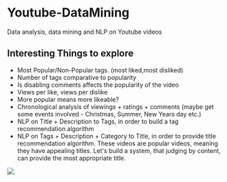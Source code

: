 # Youtube-DataMining
Data analysis, data mining and NLP on Youtube videos

## Interesting Things to explore
- Most Popular/Non-Popular tags. (most liked,most disliked)
- Number of tags comparative to popularity
- Is disabling comments affects the popularity of the video
- Views per like, views per dislike
- More popular means more likeable?
- Chronological analysis of viewings + ratings + comments (maybe get some events involved - Christmas, Summer, New Years day etc.)
- NLP on Title + Description to Tags, in order to build a tag recommendation algorithm
- NLP on Tags + Description + Category to Title, in order to provide title recommendation algorithm. These videos are popular videos, meaning they have appealing titles. Let's build a system, that judging by content, can provide the most appropriate title.

<div class='tableauPlaceholder' id='viz1589888295180' style='position: relative'><noscript><a href='https://public.tableau.com/views/YoutubeStats_15898015327120/Story1?:display_count=y&publish=yes&:origin=viz_share_link' target="_blank"><img alt=' ' src='https:&#47;&#47;public.tableau.com&#47;static&#47;images&#47;Yo&#47;YoutubeStats_15898015327120&#47;Story1&#47;1_rss.png' style='border: none' /></a></noscript><object class='tableauViz'  style='display:none;'><param name='host_url' value='https%3A%2F%2Fpublic.tableau.com%2F' /> <param name='embed_code_version' value='3' /> <param name='site_root' value='' /><param name='name' value='YoutubeStats_15898015327120&#47;Story1' /><param name='tabs' value='no' /><param name='toolbar' value='yes' /><param name='static_image' value='https:&#47;&#47;public.tableau.com&#47;static&#47;images&#47;Yo&#47;YoutubeStats_15898015327120&#47;Story1&#47;1.png' /> <param name='animate_transition' value='yes' /><param name='display_static_image' value='yes' /><param name='display_spinner' value='yes' /><param name='display_overlay' value='yes' /><param name='display_count' value='yes' /><param name='filter' value='publish=yes' /></object></div>        
